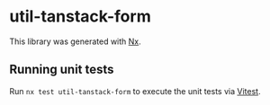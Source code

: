 # util-tanstack-form

This library was generated with [Nx](https://nx.dev).

## Running unit tests

Run `nx test util-tanstack-form` to execute the unit tests via [Vitest](https://vitest.dev/).
